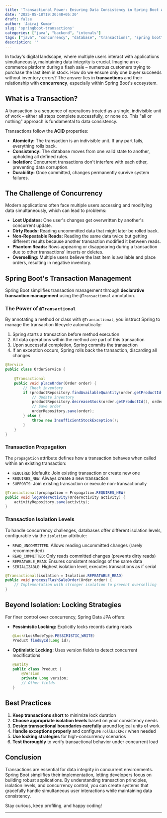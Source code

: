 ```yaml
---
title: 'Transactional Power: Ensuring Data Consistency in Spring Boot Apps'
date: '2025-05-18T19:30:48+05:30'
draft: false
author: 'Jairaj Kumar'
slug: 'springboot-transactions'
categories: ["java", "backend", "intenals"]
tags: ["java", "concurrency", "database", "transactions", "spring boot"]
description: ''
---
```

In today's digital landscape, where multiple users interact with applications simultaneously, maintaining data integrity is crucial. Imagine an e-commerce platform during a flash sale – numerous customers trying to purchase the last item in stock. How do we ensure only one buyer succeeds without inventory errors? The answer lies in **transactions** and their relationship with **concurrency**, especially within Spring Boot's ecosystem.

## What is a Transaction?

A transaction is a sequence of operations treated as a single, indivisible unit of work – either all steps complete successfully, or none do. This "all or nothing" approach is fundamental to data consistency.

Transactions follow the **ACID** properties:

- **Atomicity:** The transaction is an indivisible unit. If any part fails, everything rolls back.
- **Consistency:** The database moves from one valid state to another, upholding all defined rules.
- **Isolation:** Concurrent transactions don't interfere with each other, preventing data corruption.
- **Durability:** Once committed, changes permanently survive system failures.

## The Challenge of Concurrency

Modern applications often face multiple users accessing and modifying data simultaneously, which can lead to problems:

- **Lost Updates:** One user's changes get overwritten by another's concurrent update.
- **Dirty Reads:** Reading uncommitted data that might later be rolled back.
- **Non-Repeatable Reads:** Reading the same data twice but getting different results because another transaction modified it between reads.
- **Phantom Reads:** Rows appearing or disappearing during a transaction due to other transactions' inserts or deletes.
- **Overselling:** Multiple users believe the last item is available and place orders, resulting in negative inventory.

## Spring Boot's Transaction Management

Spring Boot simplifies transaction management through **declarative transaction management** using the `@Transactional` annotation.

### The Power of `@Transactional`

By annotating a method or class with `@Transactional`, you instruct Spring to manage the transaction lifecycle automatically:

1. Spring starts a transaction before method execution
2. All data operations within the method are part of this transaction
3. Upon successful completion, Spring commits the transaction
4. If an exception occurs, Spring rolls back the transaction, discarding all changes

```java
@Service
public class OrderService {
    
    @Transactional
    public void placeOrder(Order order) {
        // Check inventory
        if (productRepository.findAvailableQuantity(order.getProductId()) >= order.getQuantity()) {
            // Update inventory
            productRepository.decreaseStock(order.getProductId(), order.getQuantity());
            // Save order
            orderRepository.save(order);
        } else {
            throw new InsufficientStockException();
        }
    }
}
```

### Transaction Propagation

The `propagation` attribute defines how a transaction behaves when called within an existing transaction:

- `REQUIRED` (default): Join existing transaction or create new one
- `REQUIRES_NEW`: Always create a new transaction
- `SUPPORTS`: Join existing transaction or execute non-transactionally

```java
@Transactional(propagation = Propagation.REQUIRES_NEW)
public void logOrderActivity(OrderActivity activity) {
    activityRepository.save(activity);
}
```

### Transaction Isolation Levels

To handle concurrency challenges, databases offer different isolation levels, configurable via the `isolation` attribute:

- `READ_UNCOMMITTED`: Allows reading uncommitted changes (rarely recommended)
- `READ_COMMITTED`: Only reads committed changes (prevents dirty reads)
- `REPEATABLE_READ`: Ensures consistent readings of the same data
- `SERIALIZABLE`: Highest isolation level, executes transactions as if serial

```java
@Transactional(isolation = Isolation.REPEATABLE_READ)
public void processFlashSaleOrder(Order order) {
    // Implementation with stronger isolation to prevent overselling
}
```

## Beyond Isolation: Locking Strategies

For finer control over concurrency, Spring Data JPA offers:

- **Pessimistic Locking:** Explicitly locks records during reads
  ```java
  @Lock(LockModeType.PESSIMISTIC_WRITE)
  Product findById(Long id);
  ```

- **Optimistic Locking:** Uses version fields to detect concurrent modifications
  ```java
  @Entity
  public class Product {
      @Version
      private Long version;
      // Other fields
  }
  ```

## Best Practices

1. **Keep transactions short** to minimize lock duration
2. **Choose appropriate isolation levels** based on your consistency needs
3. **Design transactional boundaries carefully** around logical units of work
4. **Handle exceptions properly** and configure `rollbackFor` when needed
5. **Use locking strategies** for high-concurrency scenarios
6. **Test thoroughly** to verify transactional behavior under concurrent load

## Conclusion

Transactions are essential for data integrity in concurrent environments. Spring Boot simplifies their implementation, letting developers focus on building robust applications. By understanding transaction principles, isolation levels, and concurrency control, you can create systems that gracefully handle simultaneous user interactions while maintaining data consistency.

Stay curious, keep profiling, and happy coding!

---